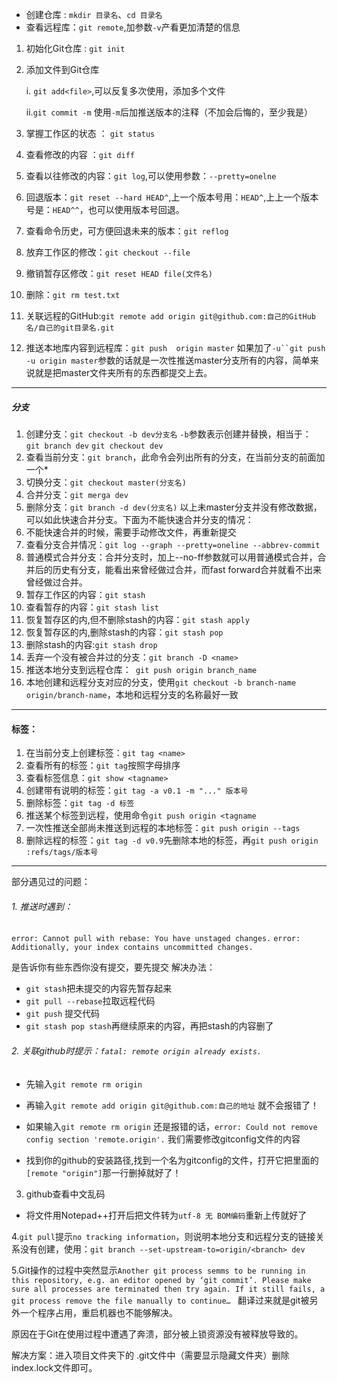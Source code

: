 - 创建仓库 : `mkdir 目录名`、`cd 目录名`
- 查看远程库：`git remote`,加参数`-v`产看更加清楚的信息
1. 初始化Git仓库 : `git init`
 
1.  添加文件到Git仓库
    
    i. `git add<file>`,可以反复多次使用，添加多个文件
    
    ii.`git commit -m` 使用`-m`后加推送版本的注释（不加会后悔的，至少我是）
1. 掌握工作区的状态 ： `git status`
1. 查看修改的内容 ：`git diff` 
2. 查看以往修改的内容：`git log`,可以使用参数：`--pretty=onelne`
3. 回退版本：`git reset --hard HEAD^`,上一个版本号用：`HEAD^`,上上一个版本号是：`HEAD^^`，也可以使用版本号回退。
4. 查看命令历史，可方便回退未来的版本：`git reflog`
5. 放弃工作区的修改：`git checkout --file`
6. 撤销暂存区修改：`git reset HEAD file(文件名)`
7. 删除：`git rm test.txt`
8. 关联远程的GitHub:`git remote add origin git@github.com:自己的GitHub名/自己的git目录名.git`
9. 推送本地库内容到远程库：`git push  origin master`
如果加了`-u``git push -u origin master`参数的话就是一次性推送master分支所有的内容，简单来说就是把master文件夹所有的东西都提交上去。


---
##### 分支
1. 创建分支：`git checkout -b dev分支名` 
`-b`参数表示创建并替换，相当于：` git branch dev`  `git checkout dev`
1. 查看当前分支：`git branch`，此命令会列出所有的分支，在当前分支的前面加一个*
1. 切换分支：`git checkout master(分支名)`
2. 合并分支：`git merga dev`
1. 删除分支：`git branch -d dev(分支名)`
以上未master分支并没有修改数据，可以如此快速合并分支。下面为不能快速合并分支的情况：
2. 不能快速合并的时候，需要手动修改文件，再重新提交
1. 查看分支合并情况：`git log --graph --pretty=oneline --abbrev-commit`
1. 普通模式合并分支：合并分支时，加上--no-ff参数就可以用普通模式合并，合并后的历史有分支，能看出来曾经做过合并，而fast forward合并就看不出来曾经做过合并。
2. 暂存工作区的内容：`git stash`
3. 查看暂存的内容：`git stash list`
4. 恢复暂存区的内,但不删除stash的内容：`git stash apply `
5. 恢复暂存区的内,删除stash的内容：`git stash pop`
6. 删除stash的内容:`git stash drop`
7. 丢弃一个没有被合并过的分支：`git branch -D <name>`
8. 推送本地分支到远程仓库：` git push origin branch_name`
9. 本地创建和远程分支对应的分支，使用`git checkout -b branch-name origin/branch-name`，本地和远程分支的名称最好一致


---
#### 标签：
1. 在当前分支上创建标签：`git tag <name>`
1. 查看所有的标签：`git tag`按照字母排序
2. 查看标签信息：`git show <tagname>`
3. 创建带有说明的标签：`git tag -a v0.1 -m "..." 版本号`
4. 删除标签：`git tag -d 标签`
5. 推送某个标签到远程，使用命令`git push origin <tagname`
6. 一次性推送全部尚未推送到远程的本地标签：`git push origin --tags`
7. 删除远程的标签：`git tag -d v0.9`先删除本地的标签，再`git push origin :refs/tags/版本号 `
---
部分遇见过的问题：

###### 1. 推送时遇到：

`error: Cannot pull with rebase: You have unstaged changes.` 
`error: Additionally, your index contains uncommitted changes. `

是告诉你有些东西你没有提交，要先提交
解决办法：
-  `git stash`把未提交的内容先暂存起来
-  `git pull --rebase`拉取远程代码
- `git push` 提交代码
- `git stash pop stash`再继续原来的内容，再把stash的内容删了
    
###### 2. 关联github时提示：`fatal: remote origin already exists.`
-  先输入`git remote rm origin`

-  再输入`git remote add origin git@github.com:自己的地址` 就不会报错了！

- 如果输入`git remote rm origin` 还是报错的话，`error: Could not remove config section 'remote.origin'.` 我们需要修改gitconfig文件的内容

- 找到你的github的安装路径,找到一个名为gitconfig的文件，打开它把里面的`[remote "origin"]`那一行删掉就好了！
3. github查看中文乱码
- 将文件用Notepad++打开后把文件转为`utf-8 无 BOM编码`重新上传就好了

4.`git pull`提示`no tracking information`，则说明本地分支和远程分支的链接关系没有创建，使用：`git branch --set-upstream-to=origin/<branch> dev`

5.Git操作的过程中突然显示`Another git process semms to be running in this repository, e.g. an editor opened by ‘git commit’. Please make sure all processes are terminated then try again. If it still fails, a git process remove the file manually to continue… `
翻译过来就是git被另外一个程序占用，重启机器也不能够解决。

原因在于Git在使用过程中遭遇了奔溃，部分被上锁资源没有被释放导致的。

解决方案：进入项目文件夹下的 .git文件中（需要显示隐藏文件夹）删除index.lock文件即可。














